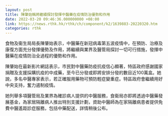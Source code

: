 ```yaml
---
layout: post
title: 陳肇始稱將繼續探討發揮中醫藥在疫情防治優勢和作用
date: 2022-03-20 09:46:36.000000000 +08:00
link: https://news.rthk.hk/rthk/ch/component/k2/1639883-20220320.htm
categories: rthk
---
```


食物及衞生局局長陳肇始表示，中醫藥在新冠病毒第五波疫情中，在預防、治療及康復方面充分發揮優勢及作用，將繼續與業界及醫管局探討一切可行措施，發揮中醫藥在疫情防治全過程的優勢和作用。

陳肇始在最新影片網誌表示，市民對中醫藥防疫抗疫信心顯著，特區政府感謝國家捐贈及支援採購抗疫的中成藥，至今已分發或即將安排分發的數目近100萬盒。她說，多名中醫專家表示，若正確服用藥物可預防輕症變重症。特區政府會繼續用好中央支持，奮力遏制疫情。

她列舉多項醫管局及業界為確診病人提供的中醫服務，食衞局亦即將透過中醫藥發展基金，為家居隔離病人推出特別支援計劃，資助中醫師為在家隔離病患者提供免費中醫遙距診症服務，包括中藥配送，詳情稍後公布。
